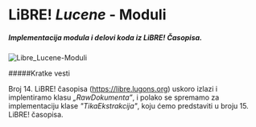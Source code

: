 LiBRE! _Lucene_ - Moduli
===================
##### Implementacija modula i delovi koda iz LiBRE! Časopisa.

 
 
![Libre_Lucene-Moduli](http://www.deanchugall.info/LibreSlike/LiBRE-Lucene-application-LOGO_.png "Logo Title Text 1")

#####Kratke vesti

Broj 14. LiBRE! časopisa (https://libre.lugons.org) uskoro izlazi i implentiramo klasu _„RawDokumenta”_, i polako 
se spremamo za implementaciju klase _"TikaEkstrakcija"_, koju ćemo predstaviti u broju 15. LiBRE! časopisa.

#####

